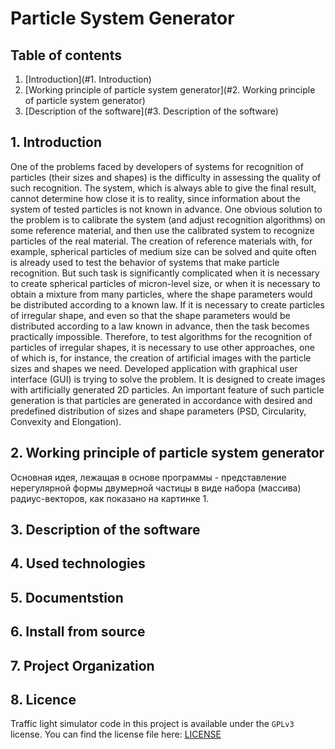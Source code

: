 # Particle System Generator
## Table of contents

1. [Introduction](#1. Introduction)
2. [Working principle of particle system generator](#2. Working principle of particle system generator)
3. [Description of the software](#3. Description of the software)

## 1. Introduction
One of the problems faced by developers of systems for recognition of particles (their sizes and shapes) is the difficulty in assessing the quality of such recognition. The system, which is always able to give the final result, cannot determine how close it is to reality, since information about the system of tested particles is not known in advance. One obvious solution to the problem is to calibrate the system (and adjust recognition algorithms) on some reference material, and then use the calibrated system to recognize particles of the real material.
The creation of reference materials with, for example, spherical particles of medium size can be solved and quite often is already used to test the behavior of systems that make particle recognition. But such task is significantly complicated when it is necessary to create spherical particles of micron-level size, or when it is necessary to obtain a mixture from many particles, where the shape parameters would be distributed according to a known law. If it is necessary to create particles of irregular shape, and even so that the shape parameters would be distributed according to a law known in advance, then the task becomes practically impossible. Therefore, to test algorithms for the recognition of particles of irregular shapes, it is necessary to use other approaches, one of which is, for instance, the creation of artificial images with the particle sizes and shapes we need. 
Developed application with graphical user interface (GUI) is trying to solve the problem. It is designed to create images with artificially generated 2D particles. An important feature of such particle generation is that particles are generated in accordance with desired and predefined distribution of sizes and shape parameters (PSD, Circularity, Convexity and Elongation).

## 2. Working principle of particle system generator

Основная идея, лежащая в основе программы - представление нерегулярной формы двумерной частицы в виде набора (массива) радиус-векторов, как показано на картинке 1. 


## 3. Description of the software

## 4. Used technologies

## 5. Documentstion

## 6. Install from source

## 7. Project Organization

## 8. Licence
Traffic light simulator code in this project is available under the `GPLv3` license. You can find the license file here: [LICENSE](/LICENSE)